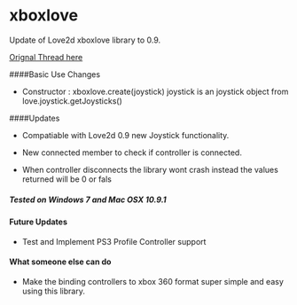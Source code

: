 xboxlove
========

Update of Love2d xboxlove library to 0.9.

[Orignal Thread here ](http://love2d.org/forums/viewtopic.php?f=5&t=39984)

####Basic Use Changes

   - Constructor : xboxlove.create(joystick) joystick is an joystick object from love.joystick.getJoysticks()

####Updates

   - Compatiable with Love2d 0.9 new Joystick functionality.

   - New connected member to check if controller is connected.

   - When controller disconnects the library wont crash instead the 
values returned will be 0 or fals

##### Tested on Windows 7 and Mac OSX 10.9.1

#### Future Updates

   - Test and Implement PS3 Profile Controller support 

#### What someone else can do

   - Make the binding controllers to xbox 360 format super simple and easy using this library. 
